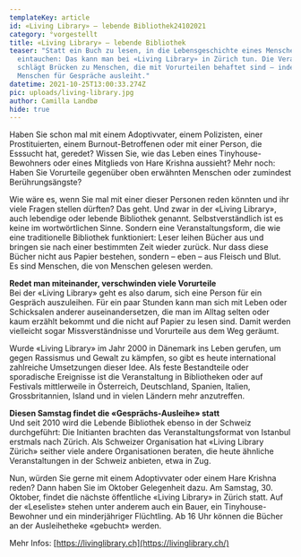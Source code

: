 ```yaml
---
templateKey: article
id: «Living Library» – lebende Bibliothek24102021
category: °vorgestellt
title: «Living Library» – lebende Bibliothek
teaser: "Statt ein Buch zu lesen, in die Lebensgeschichte eines Menschens
  eintauchen: Das kann man bei «Living Library» in Zürich tun. Die Veranstaltung
  schlägt Brücken zu Menschen, die mit Vorurteilen behaftet sind – indem sie
  Menschen für Gespräche ausleiht."
datetime: 2021-10-25T13:00:33.274Z
pic: uploads/living-library.jpg
author: Camilla Landbø
hide: true
---
```

Haben Sie schon mal mit einem Adoptivvater, einem Polizisten, einer Prostituierten, einem Burnout-Betroffenen oder mit einer Person, die Esssucht hat, geredet? Wissen Sie, wie das Leben eines Tinyhouse-Bewohners oder eines Mitglieds von Hare Krishna aussieht? Mehr noch: Haben Sie Vorurteile gegenüber oben erwähnten Menschen oder zumindest Berührungsängste?

Wie wäre es, wenn Sie mal mit einer dieser Personen reden könnten und ihr viele Fragen stellen dürften? Das geht. Und zwar in der «Living Library», auch lebendige oder lebende Bibliothek genannt. Selbstverständlich ist es keine im wortwörtlichen Sinne. Sondern eine Veranstaltungsform, die wie eine traditionelle Bibliothek funktioniert: Leser leihen Bücher aus und bringen sie nach einer bestimmten Zeit wieder zurück. Nur dass diese Bücher nicht aus Papier bestehen, sondern – eben – aus Fleisch und Blut. Es sind Menschen, die von Menschen gelesen werden.

**Redet man miteinander, verschwinden viele Vorurteile**\
Bei der «Living Library» geht es also darum, sich eine Person für ein Gespräch auszuleihen. Für ein paar Stunden kann man sich mit Leben oder Schicksalen anderer auseinandersetzen, die man im Alltag selten oder kaum erzählt bekommt und die nicht auf Papier zu lesen sind. Damit werden vielleicht sogar Missverständnisse und Vorurteile aus dem Weg geräumt.

Wurde «Living Library» im Jahr 2000 in Dänemark ins Leben gerufen, um gegen Rassismus und Gewalt zu kämpfen, so gibt es heute international zahlreiche Umsetzungen dieser Idee. Als feste Bestandteile oder sporadische Ereignisse ist die Veranstaltung in Bibliotheken oder auf Festivals mittlerweile in Österreich, Deutschland, Spanien, Italien, Grossbritannien, Island und in vielen Ländern mehr anzutreffen.

**Diesen Samstag findet die «Gesprächs-Ausleihe» statt**\
Und seit 2010 wird die Lebende Bibliothek ebenso in der Schweiz durchgeführt: Die Initianten brachten das Veranstaltungsformat von Istanbul erstmals nach Zürich. Als Schweizer Organisation hat «Living Library Zürich» seither viele andere Organisationen beraten, die heute ähnliche Veranstaltungen in der Schweiz anbieten, etwa in Zug.

Nun, würden Sie gerne mit einem Adoptivvater oder einem Hare Krishna reden? Dann haben Sie im Oktober Gelegenheit dazu. Am Samstag, 30. Oktober, findet die nächste öffentliche «Living Library» in Zürich statt. Auf der «Leseliste» stehen unter anderem auch ein Bauer, ein Tinyhouse-Bewohner und ein minderjähriger Flüchtling. Ab 16 Uhr können die Bücher an der Ausleihetheke «gebucht» werden.

Mehr Infos: [https://livinglibrary.ch](https://livinglibrary.ch/)